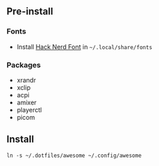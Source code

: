 ## Pre-install

### Fonts
* Install [Hack Nerd Font](https://www.nerdfonts.com/font-downloads) in `~/.local/share/fonts`

### Packages
* xrandr
* xclip
* acpi
* amixer
* playerctl
* picom

## Install

`ln -s ~/.dotfiles/awesome ~/.config/awesome`